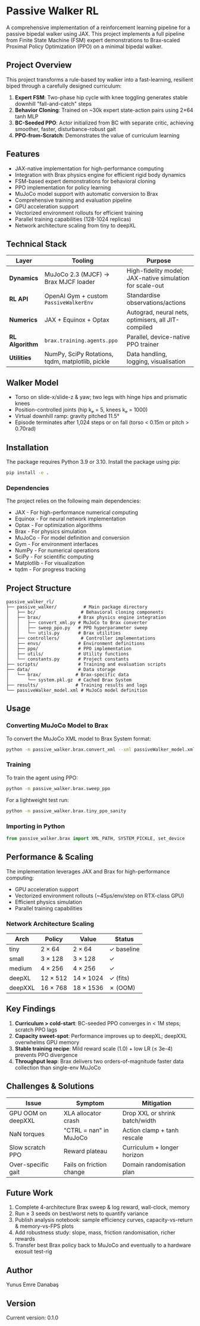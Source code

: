 # Passive Walker RL

A comprehensive implementation of a reinforcement learning pipeline for a passive bipedal walker using JAX. This project implements a full pipeline from Finite State Machine (FSM) expert demonstrations to Brax-scaled Proximal Policy Optimization (PPO) on a minimal bipedal walker.

## Project Overview

This project transforms a rule-based toy walker into a fast-learning, resilient biped through a carefully designed curriculum:

1. **Expert FSM**: Two-phase hip cycle with knee toggling generates stable downhill "fall-and-catch" steps
2. **Behavior Cloning**: Trained on ~30k expert state-action pairs using 2×64 tanh MLP
3. **BC-Seeded PPO**: Actor initialized from BC with separate critic, achieving smoother, faster, disturbance-robust gait
4. **PPO-from-Scratch**: Demonstrates the value of curriculum learning

## Features

- JAX-native implementation for high-performance computing
- Integration with Brax physics engine for efficient rigid body dynamics
- FSM-based expert demonstrations for behavioral cloning
- PPO implementation for policy learning
- MuJoCo model support with automatic conversion to Brax
- Comprehensive training and evaluation pipeline
- GPU acceleration support
- Vectorized environment rollouts for efficient training
- Parallel training capabilities (128-1024 replicas)
- Network architecture scaling from tiny to deepXL

## Technical Stack

| Layer            | Tooling                                          | Purpose                                                  |
| ---------------- | ------------------------------------------------ | -------------------------------------------------------- |
| **Dynamics**     | MuJoCo 2.3 (MJCF) → Brax MJCF loader             | High-fidelity model; JAX-native simulation for scale-out |
| **RL API**       | OpenAI Gym + custom `PassiveWalkerEnv`           | Standardise observations/actions                         |
| **Numerics**     | JAX + Equinox + Optax                            | Autograd, neural nets, optimisers, all JIT-compiled      |
| **RL Algorithm** | `brax.training.agents.ppo`                       | Parallel, device-native PPO trainer                      |
| **Utilities**    | NumPy, SciPy Rotations, tqdm, matplotlib, pickle | Data handling, logging, visualisation                    |

## Walker Model

- Torso on slide-x/slide-z & yaw; two legs with hinge hips and prismatic knees
- Position-controlled joints (hip kₚ = 5, knees kₚ = 1000)
- Virtual downhill ramp: gravity pitched 11.5°
- Episode terminates after 1,024 steps or on fall (torso < 0.15m or pitch > 0.70rad)

## Installation

The package requires Python 3.9 or 3.10. Install the package using pip:

```bash
pip install -e .
```

### Dependencies

The project relies on the following main dependencies:
- JAX - For high-performance numerical computing
- Equinox - For neural network implementation
- Optax - For optimization algorithms
- Brax - For physics simulation
- MuJoCo - For model definition and conversion
- Gym - For environment interfaces
- NumPy - For numerical operations
- SciPy - For scientific computing
- Matplotlib - For visualization
- tqdm - For progress tracking

## Project Structure

```
passive_walker_rl/
├── passive_walker/          # Main package directory
│   ├── bc/                 # Behavioral cloning components
│   ├── brax/              # Brax physics engine integration
│   │   ├── convert_xml.py # MuJoCo to Brax converter
│   │   ├── sweep_ppo.py   # PPO hyperparameter sweep
│   │   └── utils.py       # Brax utilities
│   ├── controllers/        # Controller implementations
│   ├── envs/              # Environment definitions
│   ├── ppo/               # PPO implementation
│   ├── utils/             # Utility functions
│   └── constants.py       # Project constants
├── scripts/               # Training and evaluation scripts
├── data/                  # Data storage
│   └── brax/             # Brax-specific data
│       └── system.pkl.gz  # Cached Brax System
├── results/              # Training results and logs
└── passiveWalker_model.xml # MuJoCo model definition
```

## Usage

### Converting MuJoCo Model to Brax

To convert the MuJoCo XML model to Brax System format:

```bash
python -m passive_walker.brax.convert_xml --xml passiveWalker_model.xml
```

### Training

To train the agent using PPO:

```bash
python -m passive_walker.brax.sweep_ppo
```

For a lightweight test run:

```bash
python -m passive_walker.brax.tiny_ppo_sanity
```

### Importing in Python

```python
from passive_walker.brax import XML_PATH, SYSTEM_PICKLE, set_device
```

## Performance & Scaling

The implementation leverages JAX and Brax for high-performance computing:
- GPU acceleration support
- Vectorized environment rollouts (~45µs/env/step on RTX-class GPU)
- Efficient physics simulation
- Parallel training capabilities

### Network Architecture Scaling

| Arch    | Policy   | Value     | Status     |
| ------- | -------- | --------- | ---------- |
| tiny    | 2 × 64   | 2 × 64    | ✓ baseline |
| small   | 3 × 128  | 3 × 128   | ✓          |
| medium  | 4 × 256  | 4 × 256   | ✓          |
| deepXL  | 12 × 512 | 14 × 1024 | ✓ (fits)   |
| deepXXL | 16 × 768 | 18 × 1536 | ✗ (OOM)    |

## Key Findings

1. **Curriculum > cold-start**: BC-seeded PPO converges in < 1M steps; scratch PPO lags
2. **Capacity sweet-spot**: Performance improves up to deepXL; deepXXL overwhelms GPU memory
3. **Stable training recipe**: Mild reward scale (1.0) + low LR (≤ 3e-4) prevents PPO divergence
4. **Throughput leap**: Brax delivers two orders-of-magnitude faster data collection than single-env MuJoCo

## Challenges & Solutions

| Issue              | Symptom                  | Mitigation                     |
| ------------------ | ------------------------ | ------------------------------ |
| GPU OOM on deepXXL | XLA allocator crash      | Drop XXL or shrink batch/width |
| NaN torques        | "CTRL = nan" in MuJoCo   | Action clamp + tanh rescale    |
| Slow scratch PPO   | Reward plateau           | Curriculum + longer horizon    |
| Over-specific gait | Fails on friction change | Domain randomisation plan      |

## Future Work

1. Complete 4-architecture Brax sweep & log reward, wall-clock, memory
2. Run ≥ 3 seeds on best/worst nets to quantify variance
3. Publish analysis notebook: sample efficiency curves, capacity-vs-return & memory-vs-FPS plots
4. Add robustness study: slope, mass, friction randomisation, richer rewards
5. Transfer best Brax policy back to MuJoCo and eventually to a hardware exosuit test-rig

## Author

Yunus Emre Danabaş

## Version

Current version: 0.1.0


